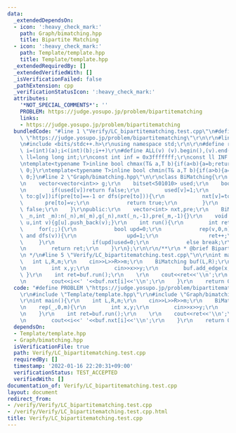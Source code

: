 ```yaml
---
data:
  _extendedDependsOn:
  - icon: ':heavy_check_mark:'
    path: Graph/bimatching.hpp
    title: Bipartite Matching
  - icon: ':heavy_check_mark:'
    path: Template/template.hpp
    title: Template/template.hpp
  _extendedRequiredBy: []
  _extendedVerifiedWith: []
  _isVerificationFailed: false
  _pathExtension: cpp
  _verificationStatusIcon: ':heavy_check_mark:'
  attributes:
    '*NOT_SPECIAL_COMMENTS*': ''
    PROBLEM: https://judge.yosupo.jp/problem/bipartitematching
    links:
    - https://judge.yosupo.jp/problem/bipartitematching
  bundledCode: "#line 1 \"Verify/LC_bipartitematching.test.cpp\"\n#define PROBLEM\
    \ \"https://judge.yosupo.jp/problem/bipartitematching\"\r\n\r\n#line 1 \"Template/template.hpp\"\
    \n#include <bits/stdc++.h>\r\nusing namespace std;\r\n\r\n#define rep(i,a,b) for(int\
    \ i=(int)(a);i<(int)(b);i++)\r\n#define ALL(v) (v).begin(),(v).end()\r\nusing\
    \ ll=long long int;\r\nconst int inf = 0x3fffffff;\r\nconst ll INF = 0x1fffffffffffffff;\r\
    \ntemplate<typename T>inline bool chmax(T& a,T b){if(a<b){a=b;return 1;}return\
    \ 0;}\r\ntemplate<typename T>inline bool chmin(T& a,T b){if(a>b){a=b;return 1;}return\
    \ 0;}\n#line 2 \"Graph/bimatching.hpp\"\n\r\nclass BiMatching{\r\n    int n,m;\r\
    \n    vector<vector<int>> g;\r\n    bitset<501010> used;\r\n    bool dfs(int v){\r\
    \n        if(used[v])return false;\r\n        used[v]=1;\r\n        for(auto&\
    \ to:g[v])if(pre[to]==-1 or dfs(pre[to])){\r\n            nxt[v]=to;\r\n     \
    \       pre[to]=v;\r\n            return true;\r\n        }\r\n        return\
    \ false;\r\n    }\r\npublic:\r\n    vector<int> nxt,pre;\r\n    BiMatching(int\
    \ _n,int _m):n(_n),m(_m),g(_n),nxt(_n,-1),pre(_m,-1){}\r\n    void add_edge(int\
    \ u,int v){g[u].push_back(v);}\r\n    int run(){\r\n        int ret=0;\r\n   \
    \     for(;;){\r\n            bool upd=0;\r\n            rep(v,0,n)if(nxt[v]==-1\
    \ and dfs(v)){\r\n                upd=1;\r\n                ret++;\r\n       \
    \     }\r\n            if(upd)used=0;\r\n            else break;\r\n        }\r\
    \n        return ret;\r\n    }\r\n};\r\n\r\n/**\r\n * @brief Bipartite Matching\r\
    \n */\n#line 5 \"Verify/LC_bipartitematching.test.cpp\"\n\r\nint main(){\r\n \
    \   int L,R,m;\r\n    cin>>L>>R>>m;\r\n    BiMatching buf(L,R);\r\n    rep(_,0,m){\r\
    \n        int x,y;\r\n        cin>>x>>y;\r\n        buf.add_edge(x,y);\r\n   \
    \ }\r\n    int ret=buf.run();\r\n    \r\n    cout<<ret<<'\\n';\r\n    rep(i,0,L)if(buf.nxt[i]!=-1){\r\
    \n        cout<<i<<' '<<buf.nxt[i]<<'\\n';\r\n    }\r\n    return 0;\r\n}\n"
  code: "#define PROBLEM \"https://judge.yosupo.jp/problem/bipartitematching\"\r\n\
    \r\n#include \"Template/template.hpp\"\r\n#include \"Graph/bimatching.hpp\"\r\n\
    \r\nint main(){\r\n    int L,R,m;\r\n    cin>>L>>R>>m;\r\n    BiMatching buf(L,R);\r\
    \n    rep(_,0,m){\r\n        int x,y;\r\n        cin>>x>>y;\r\n        buf.add_edge(x,y);\r\
    \n    }\r\n    int ret=buf.run();\r\n    \r\n    cout<<ret<<'\\n';\r\n    rep(i,0,L)if(buf.nxt[i]!=-1){\r\
    \n        cout<<i<<' '<<buf.nxt[i]<<'\\n';\r\n    }\r\n    return 0;\r\n}"
  dependsOn:
  - Template/template.hpp
  - Graph/bimatching.hpp
  isVerificationFile: true
  path: Verify/LC_bipartitematching.test.cpp
  requiredBy: []
  timestamp: '2022-01-16 22:20:31+09:00'
  verificationStatus: TEST_ACCEPTED
  verifiedWith: []
documentation_of: Verify/LC_bipartitematching.test.cpp
layout: document
redirect_from:
- /verify/Verify/LC_bipartitematching.test.cpp
- /verify/Verify/LC_bipartitematching.test.cpp.html
title: Verify/LC_bipartitematching.test.cpp
---
```

